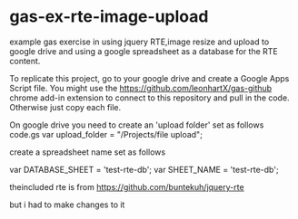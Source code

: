 # gas-ex-rte-image-upload
example gas exercise in using jquery RTE,image resize and upload to google drive
and using a google spreadsheet as a database for the RTE content.

To replicate this project, go to your google drive and create a Google Apps Script 
file.
You might use the https://github.com/leonhartX/gas-github chrome add-in extension to
connect to this repository and pull in the code.
Otherwise just copy each file.

On google drive you need to create an 'upload folder' set as follows
code.gs
var upload_folder = "/Projects/file upload";

create a spreadsheet name set as follows


var DATABASE_SHEET = 'test-rte-db';
var SHEET_NAME = 'test-rte-db';

theincluded rte is from https://github.com/buntekuh/jquery-rte

but i had to make changes to it

